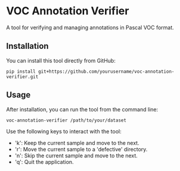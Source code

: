 # VOC Annotation Verifier

A tool for verifying and managing annotations in Pascal VOC format.

## Installation

You can install this tool directly from GitHub:

```
pip install git+https://github.com/yourusername/voc-annotation-verifier.git
```

## Usage

After installation, you can run the tool from the command line:

```
voc-annotation-verifier /path/to/your/dataset
```

Use the following keys to interact with the tool:
- 'k': Keep the current sample and move to the next.
- 'r': Move the current sample to a 'defective' directory.
- 'n': Skip the current sample and move to the next.
- 'q': Quit the application.